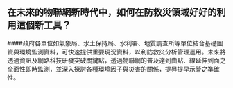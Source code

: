 ## 在未來的物聯網新時代中，如何在防救災領域好好的利用這個新工具？

####政府各單位如氣象局、水土保持局、水利署、地質調查所等單位結合基礎圖資與環境監測資料，可快速提供重要現況資料，以利防救災分析管理運用。未來將透過資訊及網路科技研發突破關鍵點，透過物聯網的普及達到由點、線延伸到面之全面性即時監測，並深入探討各種環境因子與災害的關係，提昇提早示警之準確性。

